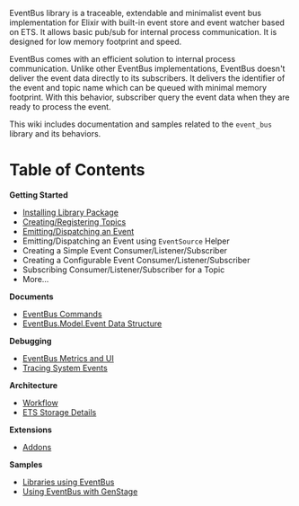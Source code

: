 EventBus library is a traceable, extendable and minimalist event bus implementation for Elixir with built-in event store and event watcher based on ETS. It allows basic pub/sub for internal process communication. It is designed for low memory footprint and speed. 

EventBus comes with an efficient solution to internal process communication. Unlike other EventBus implementations, EventBus doesn't deliver the event data directly to its subscribers. It delivers the identifier of the event and topic name which can be queued with minimal memory footprint. With this behavior, subscriber query the event data when they are ready to process the event. 

This wiki includes documentation and samples related to the `event_bus` library and its behaviors. 

# Table of Contents

**Getting Started**
- [Installing Library Package](https://github.com/otobus/event_bus/wiki/Installing-Library-Package)
- [Creating/Registering Topics](https://github.com/otobus/event_bus/wiki/Creating-Registering-Topics)
- [Emitting/Dispatching an Event](https://github.com/otobus/event_bus/wiki/Emitting-Dispatching-an-Event)
- Emitting/Dispatching an Event using `EventSource` Helper
- Creating a Simple Event Consumer/Listener/Subscriber
- Creating a Configurable Event Consumer/Listener/Subscriber
- Subscribing Consumer/Listener/Subscriber for a Topic
- More...

**Documents**
- [EventBus Commands](https://github.com/otobus/event_bus/wiki/EventBus-Commands)
- [EventBus.Model.Event Data Structure](https://github.com/otobus/event_bus/wiki/EventBus.Model.Event-Data-Structure)

**Debugging**
- [EventBus Metrics and UI](https://github.com/otobus/event_bus/wiki/EventBus-Metrics-and-UI)
- [Tracing System Events](https://github.com/otobus/event_bus/wiki/Tracing-System-Events)

**Architecture**
- [Workflow](https://github.com/otobus/event_bus/wiki/Workflow)
- [ETS Storage Details](https://github.com/otobus/event_bus/wiki/ETS-Storage-Details)

**Extensions**
- [Addons](https://github.com/otobus/event_bus/wiki/Addons)

**Samples**
- [Libraries using EventBus](https://hex.pm/packages?search=depends%3Aevent_bus)
- [Using EventBus with GenStage](https://github.com/otobus/event_bus_postgres)
